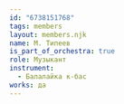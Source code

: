 ```yaml
---
id: "6738151768"
tags: members
layout: members.njk
name: М. Типеев
is_part_of_orchestra: true
role: Музыкант
instrument:
  - Балалайка к-бас
works: да
---
```


